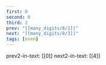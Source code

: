 ```yaml
---
first: 8
second: 0
third: 2
prev: "[[many_digits/8/1]]"
next: "[[many_digits/8/3]]"
tags: [even]
---
```

prev2-in-text: [[0]]
next2-in-text: [[4]]
